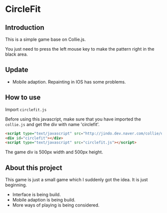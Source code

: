 # CircleFit



## Introduction

This is a simple game base on Collie.js.

You just need to press the left mouse key to make the pattern right in the black area.



## Update

* Mobile adaption. Repainting in IOS has some problems.



## How to use

Import `circlefit.js`

Before using this javascript, make sure that you have imported the `collie.js` and get the div with name 'circlefit'.

```html
<script type="text/javascript" src="http://jindo.dev.naver.com/collie/deploy/collie.min.js"></script>
<div id="circlefit"></div>
<script type="text/javascript" src="circlefit.js"></script>
```

The game div is 500px width and 500px height.



## About this project

This game is just a small game which I suddenly got the idea. It is just beginning.

* Interface is being build.
* Mobile adaption is being build.
* More ways of playing is being considered.